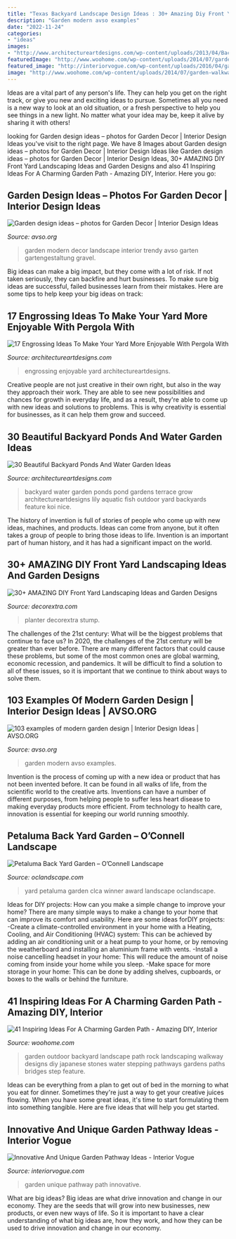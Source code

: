 ```yaml
---
title: "Texas Backyard Landscape Design Ideas : 30+ Amazing Diy Front Yard Landscaping Ideas And Garden Designs"
description: "Garden modern avso examples"
date: "2022-11-24"
categories:
- "ideas"
images:
- "http://www.architectureartdesigns.com/wp-content/uploads/2013/04/Backyard-ArchitectureArtDesigns-28.jpg"
featuredImage: "http://www.woohome.com/wp-content/uploads/2014/07/garden-walkway-ideas-33.jpg"
featured_image: "http://interiorvogue.com/wp-content/uploads/2016/04/garden_path.jpg"
image: "http://www.woohome.com/wp-content/uploads/2014/07/garden-walkway-ideas-33.jpg"
---
```



Ideas are a vital part of any person's life. They can help you get on the right track, or give you new and exciting ideas to pursue. Sometimes all you need is a new way to look at an old situation, or a fresh perspective to help you see things in a new light. No matter what your idea may be, keep it alive by sharing it with others!

	

		
looking for Garden design ideas – photos for Garden Decor | Interior Design Ideas you've visit to the right page. We have 8 Images about Garden design ideas – photos for Garden Decor | Interior Design Ideas like Garden design ideas – photos for Garden Decor | Interior Design Ideas, 30+ AMAZING DIY Front Yard Landscaping Ideas and Garden Designs and also 41 Inspiring Ideas For A Charming Garden Path - Amazing DIY, Interior. Here you go:
		
    
## Garden Design Ideas – Photos For Garden Decor | Interior Design Ideas

<img loading=lazy src="http://www.avso.org/wp-content/uploads/2014/11/garden-design-ideas-photos-for-garden-decor-1415699180.jpg" onerror="this.onerror=null;this.src='https://tse3.mm.bing.net/th?id=OIP.0lhPYSelw8ca63hxsNxl4AHaLG&amp;pid=15.1';" alt="Garden design ideas – photos for Garden Decor | Interior Design Ideas">

_Source: avso.org_

>garden modern decor landscape interior trendy avso garten gartengestaltung gravel. 

	

Big ideas can make a big impact, but they come with a lot of risk. If not taken seriously, they can backfire and hurt businesses. To make sure big ideas are successful, failed businesses learn from their mistakes. Here are some tips to help keep your big ideas on track:

    
## 17 Engrossing Ideas To Make Your Yard More Enjoyable With Pergola With

<img loading=lazy src="https://www.architectureartdesigns.com/wp-content/uploads/2015/08/821.jpg" onerror="this.onerror=null;this.src='https://tse1.mm.bing.net/th?id=OIP.Io_ICXMQaS3-oTW08amo3QHaGu&amp;pid=15.1';" alt="17 Engrossing Ideas To Make Your Yard More Enjoyable With Pergola With">

_Source: architectureartdesigns.com_

>engrossing enjoyable yard architectureartdesigns. 

	

Creative people are not just creative in their own right, but also in the way they approach their work. They are able to see new possibilities and chances for growth in everyday life, and as a result, they're able to come up with new ideas and solutions to problems. This is why creativity is essential for businesses, as it can help them grow and succeed.

    
## 30 Beautiful Backyard Ponds And Water Garden Ideas

<img loading=lazy src="http://www.architectureartdesigns.com/wp-content/uploads/2013/04/Backyard-ArchitectureArtDesigns-28.jpg" onerror="this.onerror=null;this.src='https://tse4.mm.bing.net/th?id=OIP.y-M27K5KNthjwuwB-IoL-QHaJQ&amp;pid=15.1';" alt="30 Beautiful Backyard Ponds And Water Garden Ideas">

_Source: architectureartdesigns.com_

>backyard water garden ponds pond gardens terrace grow architectureartdesigns lily aquatic fish outdoor yard backyards feature koi nice. 

	

The history of invention is full of stories of people who come up with new ideas, machines, and products. Ideas can come from anyone, but it often takes a group of people to bring those ideas to life. Invention is an important part of human history, and it has had a significant impact on the world.

    
## 30+ AMAZING DIY Front Yard Landscaping Ideas And Garden Designs

<img loading=lazy src="https://decorextra.com/wp-content/uploads/2017/06/Beautiful-Landscaping-Front-Yard-Landscaping-Ideas-and-projects.jpg" onerror="this.onerror=null;this.src='https://tse3.mm.bing.net/th?id=OIP.w6qVqn4k2tcCK6XJJGt72gHaLG&amp;pid=15.1';" alt="30+ AMAZING DIY Front Yard Landscaping Ideas and Garden Designs">

_Source: decorextra.com_

>planter decorextra stump. 

	

The challenges of the 21st century: What will be the biggest problems that continue to face us?
In 2020, the challenges of the 21st century will be greater than ever before. There are many different factors that could cause these problems, but some of the most common ones are global warming, economic recession, and pandemics. It will be difficult to find a solution to all of these issues, so it is important that we continue to think about ways to solve them.

    
## 103 Examples Of Modern Garden Design | Interior Design Ideas | AVSO.ORG

<img loading=lazy src="https://www.avso.org/wp-content/uploads/2014/11/103-examples-of-modern-garden-design-1415782488.jpg" onerror="this.onerror=null;this.src='https://tse2.mm.bing.net/th?id=OIP.3n8p7PY_mDm5hHCRr13KAwHaK6&amp;pid=15.1';" alt="103 examples of modern garden design | Interior Design Ideas | AVSO.ORG">

_Source: avso.org_

>garden modern avso examples. 

	

Invention is the process of coming up with a new idea or product that has not been invented before. It can be found in all walks of life, from the scientific world to the creative arts. Inventions can have a number of different purposes, from helping people to suffer less heart disease to making everyday products more efficient. From technology to health care, innovation is essential for keeping our world running smoothly.

    
## Petaluma Back Yard Garden – O’Connell Landscape

<img loading=lazy src="https://oclandscape.com/wp-content/uploads/2017/08/Petaluma-Back-Yard-Garden06.jpg" onerror="this.onerror=null;this.src='https://tse4.mm.bing.net/th?id=OIP.9vWPogqwEWnI2cMDZiRbVAHaE7&amp;pid=15.1';" alt="Petaluma Back Yard Garden – O’Connell Landscape">

_Source: oclandscape.com_

>yard petaluma garden clca winner award landscape oclandscape. 

	

Ideas for DIY projects: How can you make a simple change to improve your home?
There are many simple ways to make a change to your home that can improve its comfort and usability. Here are some ideas forDIY projects: 
-Create a climate-controlled environment in your home with a Heating, Cooling, and Air Conditioning (HVAC) system: This can be achieved by adding an air conditioning unit or a heat pump to your home, or by removing the weatherboard and installing an aluminium frame with vents. 
-Install a noise cancelling headset in your home: This will reduce the amount of noise coming from inside your home while you sleep. 
-Make space for more storage in your home: This can be done by adding shelves, cupboards, or boxes to the walls or behind the furniture.

    
## 41 Inspiring Ideas For A Charming Garden Path - Amazing DIY, Interior

<img loading=lazy src="http://www.woohome.com/wp-content/uploads/2014/07/garden-walkway-ideas-33.jpg" onerror="this.onerror=null;this.src='https://tse3.mm.bing.net/th?id=OIP.n-OLG910pYqGDAq3mIBqewHaJR&amp;pid=15.1';" alt="41 Inspiring Ideas For A Charming Garden Path - Amazing DIY, Interior">

_Source: woohome.com_

>garden outdoor backyard landscape path rock landscaping walkway designs diy japanese stones water stepping pathways gardens paths bridges step feature. 

	

Ideas can be everything from a plan to get out of bed in the morning to what you eat for dinner. Sometimes they're just a way to get your creative juices flowing. When you have some great ideas, it's time to start formulating them into something tangible. Here are five ideas that will help you get started.

    
## Innovative And Unique Garden Pathway Ideas - Interior Vogue

<img loading=lazy src="http://interiorvogue.com/wp-content/uploads/2016/04/garden_path.jpg" onerror="this.onerror=null;this.src='https://tse1.mm.bing.net/th?id=OIP.StMjBRpscZt67M8AwAzN9QHaLH&amp;pid=15.1';" alt="Innovative And Unique Garden Pathway Ideas - Interior Vogue">

_Source: interiorvogue.com_

>garden unique pathway path innovative. 

	

What are big ideas?
Big ideas are what drive innovation and change in our economy. They are the seeds that will grow into new businesses, new products, or even new ways of life. So it is important to have a clear understanding of what big ideas are, how they work, and how they can be used to drive innovation and change in our economy.

